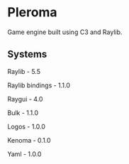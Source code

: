 # Pleroma

Game engine built using C3 and Raylib.


## Systems

Raylib - 5.5

Raylib bindings - 1.1.0

Raygui - 4.0

Bulk - 1.1.0

Logos - 1.0.0

Kenoma - 0.1.0

Yaml - 1.0.0

